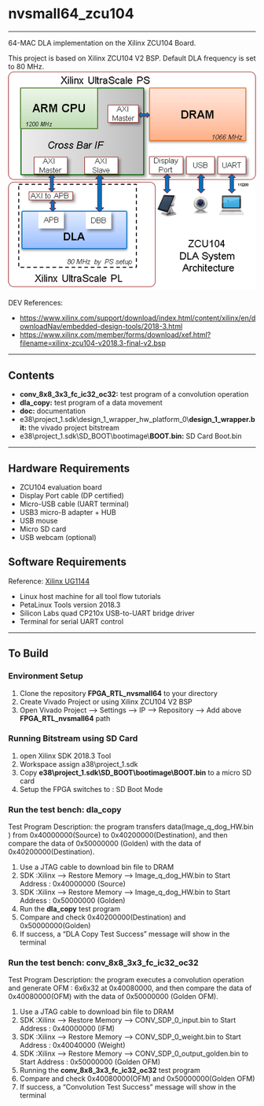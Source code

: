 # nvsmall64\_zcu104 
----------

64-MAC DLA implementation on the Xilinx ZCU104 Board. 

This project is based on Xilinx ZCU104 V2 BSP. Default DLA frequency is set to 80 MHz.
![](doc/ZCU104_Sys.png)

DEV References: 

+ https://www.xilinx.com/support/download/index.html/content/xilinx/en/downloadNav/embedded-design-tools/2018-3.html
+ https://www.xilinx.com/member/forms/download/xef.html?filename=xilinx-zcu104-v2018.3-final-v2.bsp


------------
## Contents
- **conv\_8x8\_3x3\_fc\_ic32\_oc32:** test program of a convolution operation
- **dla_copy:** test program of a data movement
- **doc:** documentation
- e38\project_1.sdk\design_1_wrapper_hw_platform_0\\**design_1_wrapper.bit:** the vivado project bitstream
- e38\project_1.sdk\SD_BOOT\bootimage\\**BOOT.bin:** SD Card Boot.bin

-------------
## Hardware Requirements

- ZCU104 evaluation board
- Display Port cable (DP certified) 
- Micro-USB cable (UART terminal)
- USB3 micro-B adapter + HUB
- USB mouse
- Micro SD card
- USB webcam (optional)


## Software Requirements

Reference: [Xilinx UG1144](https://www.xilinx.com/support/documentation/sw_manuals/xilinx2018_3/ug1144-petalinux-tools-reference-guide.pdf)

- Linux host machine for all tool flow tutorials
- PetaLinux Tools version 2018.3
- Silicon Labs quad CP210x USB-to-UART bridge driver
- Terminal for serial UART control


---------------------

## To Build

### Environment Setup

1. Clone the repository **FPGA_RTL_nvsmall64** to your directory
1. Create Vivado Project or using Xilinx ZCU104 V2 BSP
1. Open Vivado Project --> Settings --> IP --> Repository --> Add above **FPGA_RTL_nvsmall64** path

### Running Bitstream using SD Card

1. open Xilinx SDK 2018.3 Tool
1. Workspace assign a38\project_1.sdk
1. Copy **e38\project_1.sdk\SD_BOOT\bootimage\BOOT.bin** to a micro SD card
1. Setup the FPGA switches to : SD Boot Mode


###  Run the test bench: dla_copy  

Test Program Description:  the program transfers data(Image_q_dog_HW.bin ) from 0x40000000(Source) to 0x40200000(Destination), and then compare the data of 0x50000000 (Golden) with the data of 0x40200000(Destination).

1. Use a JTAG cable to download bin file to DRAM 
1. SDK :Xilinx --> Restore Memory --> Image_q_dog_HW.bin to Start Address : 0x40000000 (Source)
1. SDK :Xilinx --> Restore Memory --> Image_q_dog_HW.bin to Start Address : 0x50000000 (Golden) 
1. Run the **dla_copy** test program
1. Compare and check 0x40200000(Destination) and 0x50000000(Golden)
1. If success, a “DLA Copy Test Success” message will show in the terminal 
  



### Run the test bench: conv\_8x8_3x3\_fc\_ic32\_oc32

Test Program Description: the program executes a convolution operation and generate OFM : 6x6x32 at 0x40080000, and then compare the data of 0x40080000(OFM) with the data of 0x50000000 (Golden OFM).

1. Use a JTAG cable to download bin file to DRAM
1. SDK :Xilinx --> Restore Memory --> CONV_SDP_0_input.bin to Start Address : 0x40000000 (IFM)
1. SDK :Xilinx --> Restore Memory --> CONV_SDP_0_weight.bin to Start Address : 0x40040000 (Weight)
1. SDK :Xilinx --> Restore Memory --> CONV_SDP_0_output_golden.bin to Start Address : 0x50000000 (Golden OFM)
1. Running the **conv\_8x8\_3x3\_fc\_ic32\_oc32** test program
1. Compare and check 0x40080000(OFM) and 0x50000000(Golden OFM)
1. If success, a “Convolution Test Success” message will show in the terminal

